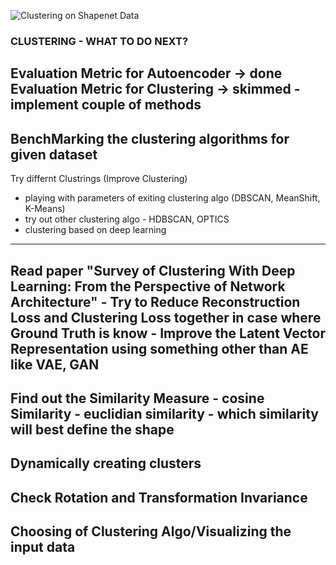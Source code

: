 ![Clustering on Shapenet Data](https://github.com/dhirajsuvarna/clustering/tree/master/clustering_3d_data/images/shapenet_tsne.png?raw=true)


### CLUSTERING - WHAT TO DO NEXT?

Evaluation Metric for Autoencoder -> done 
Evaluation Metric for Clustering -> skimmed 
    - implement couple of methods
--------------------------------------------
BenchMarking the clustering algorithms for given dataset 
--------------------------------------------
Try differnt Clustrings (Improve Clustering)
 - playing with parameters of exiting clustering algo (DBSCAN, MeanShift, K-Means)
 - try out other clustering algo - HDBSCAN, OPTICS
 - clustering based on deep learning 
--------------------------------------------
Read paper "Survey of Clustering With Deep Learning: From the Perspective of Network Architecture"
    - Try to Reduce Reconstruction Loss and Clustering Loss together in case where Ground Truth is know
    - Improve the Latent Vector Representation using something other than AE like VAE, GAN 
--------------------------------------------
Find out the Similarity Measure 
    - cosine Similarity
    - euclidian similarity
    - which similarity will best define the shape 
--------------------------------------------
Dynamically creating clusters 
----------------------------------------------
Check Rotation and Transformation Invariance 
--------------------------------------------
Choosing of Clustering Algo/Visualizing the input data 
--------------------------------------------

